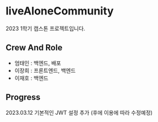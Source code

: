 # liveAloneCommunity
 2023 1학기 캡스톤 프로젝트입니다.

## Crew And Role
- 엄태인 : 백엔드, 배포
- 이장희 : 프론트엔드, 백엔드
- 이재호 : 백엔드
 
## Progress
2023.03.12 기본적인 JWT 설정 추가 (후에 이용에 따라 수정예정)
